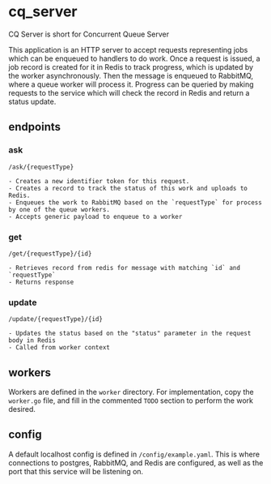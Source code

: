 # cq_server
CQ Server is short for Concurrent Queue Server

This application is an HTTP server to accept requests representing jobs which can be enqueued to handlers to do work. Once a request is issued, a job record is created for it in Redis to track progress, which is updated by the worker asynchronously. Then the message is enqueued to RabbitMQ, where a queue worker will process it. Progress can be queried by making requests to the service which will check the record in Redis and return a status update.

## endpoints

### ask
`/ask/{requestType}`

	- Creates a new identifier token for this request.
	- Creates a record to track the status of this work and uploads to Redis.
	- Enqueues the work to RabbitMQ based on the `requestType` for process by one of the queue workers.
	- Accepts generic payload to enqueue to a worker

### get
`/get/{requestType}/{id}`

	- Retrieves record from redis for message with matching `id` and `requestType`
	- Returns response

### update
`/update/{requestType}/{id}`

	- Updates the status based on the "status" parameter in the request body in Redis
	- Called from worker context

## workers

Workers are defined in the `worker` directory. For implementation, copy the `worker.go` file, and fill in the commented `TODO` section to perform the work desired.

## config

A default localhost config is defined in `/config/example.yaml`. This is where connections to postgres, RabbitMQ, and Redis are configured, as well as the port that this service will be listening on.